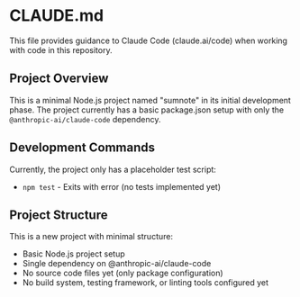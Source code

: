 # CLAUDE.md

This file provides guidance to Claude Code (claude.ai/code) when working with code in this repository.

## Project Overview

This is a minimal Node.js project named "sumnote" in its initial development phase. The project currently has a basic package.json setup with only the `@anthropic-ai/claude-code` dependency.

## Development Commands

Currently, the project only has a placeholder test script:
- `npm test` - Exits with error (no tests implemented yet)

## Project Structure

This is a new project with minimal structure:
- Basic Node.js project setup
- Single dependency on @anthropic-ai/claude-code
- No source code files yet (only package configuration)
- No build system, testing framework, or linting tools configured yet